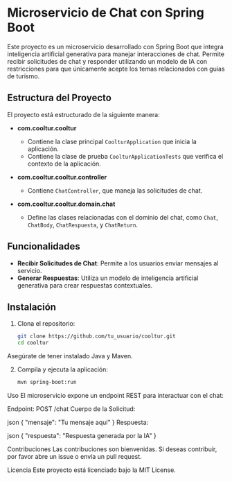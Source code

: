# Microservicio de Chat con Spring Boot

Este proyecto es un microservicio desarrollado con Spring Boot que integra inteligencia artificial generativa para manejar interacciones de chat. Permite recibir solicitudes de chat y responder utilizando un modelo de IA con restricciones para que únicamente acepte los temas relacionados con guías de turismo.

## Estructura del Proyecto

El proyecto está estructurado de la siguiente manera:

- **com.cooltur.cooltur**
  - Contiene la clase principal `CoolturApplication` que inicia la aplicación.
  - Contiene la clase de prueba `CoolturApplicationTests` que verifica el contexto de la aplicación.

- **com.cooltur.cooltur.controller**
  - Contiene `ChatController`, que maneja las solicitudes de chat.

- **com.cooltur.cooltur.domain.chat**
  - Define las clases relacionadas con el dominio del chat, como `Chat`, `ChatBody`, `ChatRespuesta`, y `ChatReturn`.

## Funcionalidades

- **Recibir Solicitudes de Chat**: Permite a los usuarios enviar mensajes al servicio.
- **Generar Respuestas**: Utiliza un modelo de inteligencia artificial generativa para crear respuestas contextuales.

## Instalación

1. Clona el repositorio:
   ```bash
   git clone https://github.com/tu_usuario/cooltur.git
   cd cooltur
Asegúrate de tener instalado Java y Maven.

2. Compila y ejecuta la aplicación:
   ```bash
   mvn spring-boot:run


Uso
El microservicio expone un endpoint REST para interactuar con el chat:

Endpoint: POST /chat
Cuerpo de la Solicitud:

json
{
    "mensaje": "Tu mensaje aquí"
}
Respuesta:

json
{
    "respuesta": "Respuesta generada por la IA"
}

Contribuciones
Las contribuciones son bienvenidas. Si deseas contribuir, por favor abre un issue o envía un pull request.

Licencia
Este proyecto está licenciado bajo la MIT License.





